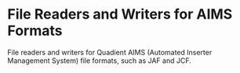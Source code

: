 # File Readers and Writers for AIMS Formats
File readers and writers for Quadient AIMS (Automated Inserter Management System) file formats, such as JAF and JCF.
